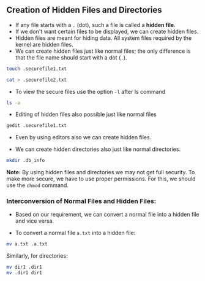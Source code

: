 ## Creation of Hidden Files and Directories

- If any file starts with a `.` (dot), such a file is called a **hidden file**.
- If we don't want certain files to be displayed, we can create hidden files.
- Hidden files are meant for hiding data. All system files required by the kernel are hidden files.
- We can create hidden files just like normal files; the only difference is that the file name should start with a dot (`.`).

```bash
touch .securefile1.txt
```

```bash
cat > .securefile2.txt
```

- To view the secure files use the option `-l` after ls command

```bash
ls -a
```
- Editing of hidden files also possible just like normal files

```bash
gedit .securefile1.txt
```

- Even by using editors also we can create hidden files.

- We can create hidden directories also just like normal 
directories.
```bash
mkdir .db_info  
```

**Note:** By using hidden files and directories we may not get full security. To make more secure, we have to use proper permissions. For this, we should use the `chmod` command.

### Interconversion of Normal Files and Hidden Files: 

- Based on our requirement, we can convert a normal file into a hidden file and vice versa.  

- To convert a normal file `a.txt` into a hidden file:

```bash
mv a.txt .a.txt
```

Similarly, for directories:

```bash
mv dir1 .dir1
mv .dir1 dir1
```


